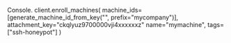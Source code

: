  Console.
client.enroll_machines(
    machine_ids=[generate_machine_id_from_key("<key>", prefix="mycompany")],
    attachment_key="ckqlyuz9700000vji4xxxxxxz" 
    name="mymachine", tags=["ssh-honeypot"]
)

